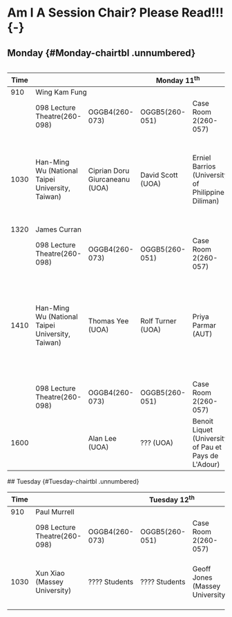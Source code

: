 # Am I A Session Chair? Please Read!!! {-}
## Monday {#Monday-chairtbl .unnumbered}
<div style = "overflow-x:auto;">
<table>
<thead>
<tr>
<th class = "time">Time</th>
<th class = "day" colspan = "6">Monday 11<sup>th</sup></th>
</tr>
</thead>
<tbody>
<tr>
<td class = "time">910</td>
<td class = "keynote" colspan = "6"> Wing Kam Fung</td>
</tr>
<tr>
<td class = "time"></td>
<td class = "sessionheader">098 Lecture Theatre(260-098)</td>
<td class = "sessionheader">OGGB4(260-073)</td>
<td class = "sessionheader">OGGB5(260-051)</td>
<td class = "sessionheader">Case Room 2(260-057)</td>
<td class = "sessionheader">Case Room 3(260-055)</td>
<td class = "sessionheader">Case Room 4(260-009)</td>
</tr>
<tr>
<td class = "time">1030</td>
<td class = "contributed">
Han-Ming Wu (National Taipei University, Taiwan)</td>
<td class = "contributed">
Ciprian Doru Giurcaneanu (UOA)</td>
<td class = "contributed">
David Scott (UOA)</td>
<td class = "contributed">
Erniel Barrios (University of Philippines Diliman)</td>
<td class = "contributed">
Jin Liu (Duke-NUS Medical School)</td>
<td class = "contributed">
Junji Nakano (Institute of Statistical Mathematics, Japan) and Yuichi Mori (Okayama University of Science, Japan)</td>
</tr>
<tr>
<td class = "time">1320</td>
<td class = "keynote" colspan = "6"> James Curran</td>
</tr>
<tr>
<td class = "time"></td>
<td class = "sessionheader">098 Lecture Theatre(260-098)</td>
<td class = "sessionheader">OGGB4(260-073)</td>
<td class = "sessionheader">OGGB5(260-051)</td>
<td class = "sessionheader">Case Room 2(260-057)</td>
<td class = "sessionheader">Case Room 3(260-055)</td>
<td class = "sessionheader">Case Room 4(260-009)</td>
</tr>
<tr>
<td class = "time">1410</td>
<td class = "contributed">Han-Ming Wu (National Taipei University, Taiwan)</td>
<td class = "contributed">Thomas Yee (UOA)</td>
<td class = "contributed">Rolf Turner (UOA)</td>
<td class = "contributed">Priya Parmar (AUT)</td>
<td class = "contributed">Ray-Bing Chen (National Cheng Kung University, Taiwan)
and Linlin Niu (Xiamen University, China)</td>
<td class = "contributed">Maxine Pfannkuch (UOA)</td>
</tr>
<tr>
<td class = "time"></td>
<td class = "sessionheader">098 Lecture Theatre(260-098)</td>
<td class = "sessionheader">OGGB4(260-073)</td>
<td class = "sessionheader">OGGB5(260-051)</td>
<td class = "sessionheader">Case Room 2(260-057)</td>
<td class = "sessionheader">Case Room 3(260-055)</td>
<td class = "sessionheader">Case Room 4(260-009)</td>
</tr>
<tr>
<td class = "time">1600</td>
<td class = "contributed"></td>
<td class = "contributed">Alan Lee (UOA)</td>
<td class = "contributed">??? (UOA)</td>
<td class = "contributed">Benoit Liquet (University of Pau et Pays de L'Adour)</td>
<td class = "contributed">Hiroyuki Minami (Hokkaido University, Japan)</td>
<td class = "contributed">Matt Parry (University of Otago)</td>
</tr>
</tbody>
</table>
</div>
## Tuesday {#Tuesday-chairtbl .unnumbered}
<div style = "overflow-x:auto;">
<table>
<thead>
<tr>
<th class = "time">Time</th>
<th class = "day" colspan = "6">Tuesday 12<sup>th</sup></th>
</tr>
</thead>
<tbody>
<tr>
<td class = "time">910</td>
<td class = "keynote" colspan = "6"> Paul Murrell</td>
</tr>
<tr>
<td class = "time"></td>
<td class = "sessionheader">098 Lecture Theatre(260-098)</td>
<td class = "sessionheader">OGGB4(260-073)</td>
<td class = "sessionheader">OGGB5(260-051)</td>
<td class = "sessionheader">Case Room 2(260-057)</td>
<td class = "sessionheader">Case Room 3(260-055)</td>
<td class = "sessionheader">Case Room 4(260-009)</td>
</tr>
<tr>
<td class = "time">1030</td>
<td class = "contributed">Xun Xiao (Massey University)</td>
<td class = "contributed">???? Students</td>
<td class = "contributed">???? Students</td>
<td class = "contributed">Geoff Jones (Massey University)</td>
<td class = "contributed">Jaeyong Lee (Seoul National University, Korea)</td>
<td class = "contributed">Catherine Laffineur (Universit
